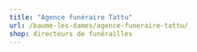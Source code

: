 ```yaml
---
title: "Agence funéraire Tattu"
url: /baume-les-dames/agence-funeraire-tattu/
shop: directeurs de funérailles
---
```

